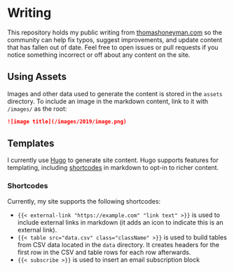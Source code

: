 # Writing

This repository holds my public writing from [thomashoneyman.com](https://thomashoneyman.com) so the community can help fix typos, suggest improvements, and update content that has fallen out of date. Feel free to open issues or pull requests if you notice something incorrect or off about any content on the site.

## Using Assets

Images and other data used to generate the content is stored in the `assets` directory. To include an image in the markdown content, link to it with `/images/` as the root:

```md
![image title](/images/2019/image.png)
```

## Templates

I currently use [Hugo](https://gohugo.io) to generate site content. Hugo supports features for templating, including [shortcodes](https://gohugo.io/content-management/shortcodes) in markdown to opt-in to richer content.

### Shortcodes

Currently, my site supports the following shortcodes:

- `{{< external-link "https://example.com" "link text" >}}` is used to include external links in markdown (it adds an icon to indicate this is an external link).
- `{{< table src="data.csv" class="className" >}}` is used to build tables from CSV data located in the `data` directory. It creates headers for the first row in the CSV and table rows for each row afterwards.
- `{{< subscribe >}}` is used to insert an email subscription block
